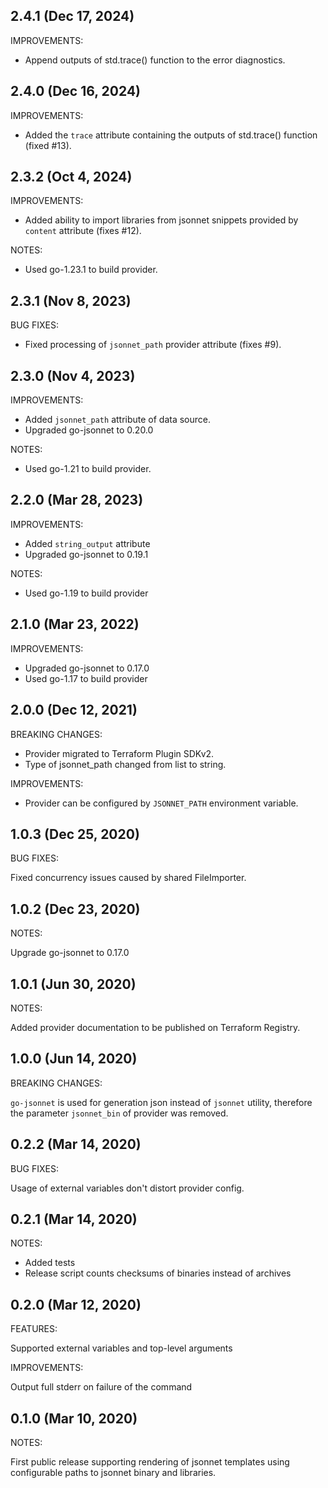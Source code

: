 ## 2.4.1 (Dec 17, 2024)

IMPROVEMENTS:

* Append outputs of std.trace() function to the error diagnostics.

## 2.4.0 (Dec 16, 2024)

IMPROVEMENTS:

* Added the `trace` attribute containing the outputs of std.trace() function (fixed #13).

## 2.3.2 (Oct 4, 2024)

IMPROVEMENTS:

* Added ability to import libraries from jsonnet snippets provided by `content` attribute (fixes #12).

NOTES:

* Used go-1.23.1 to build provider.

## 2.3.1 (Nov 8, 2023)

BUG FIXES:

* Fixed processing of `jsonnet_path` provider attribute (fixes #9).

## 2.3.0 (Nov 4, 2023)

IMPROVEMENTS:

* Added `jsonnet_path` attribute of data source.
* Upgraded go-jsonnet to 0.20.0

NOTES:

* Used go-1.21 to build provider.

## 2.2.0 (Mar 28, 2023)

IMPROVEMENTS:

* Added `string_output` attribute
* Upgraded go-jsonnet to 0.19.1

NOTES:

* Used go-1.19 to build provider

## 2.1.0 (Mar 23, 2022)

IMPROVEMENTS:

* Upgraded go-jsonnet to 0.17.0
* Used go-1.17 to build provider

## 2.0.0 (Dec 12, 2021)

BREAKING CHANGES:

* Provider migrated to Terraform Plugin SDKv2.
* Type of jsonnet_path changed from list to string. 

IMPROVEMENTS:

* Provider can be configured by `JSONNET_PATH` environment variable.

## 1.0.3 (Dec 25, 2020)

BUG FIXES:

Fixed concurrency issues caused by shared FileImporter.

## 1.0.2 (Dec 23, 2020)

NOTES:

Upgrade go-jsonnet to 0.17.0 

## 1.0.1 (Jun 30, 2020)

NOTES:

Added provider documentation to be published on Terraform Registry.

## 1.0.0 (Jun 14, 2020)

BREAKING CHANGES:

`go-jsonnet` is used for generation json instead of `jsonnet` utility, therefore
the parameter `jsonnet_bin` of provider was removed.

## 0.2.2 (Mar 14, 2020)

BUG FIXES:

Usage of external variables don't distort provider config.

## 0.2.1 (Mar 14, 2020)

NOTES:

* Added tests
* Release script counts checksums of binaries instead of archives 

## 0.2.0 (Mar 12, 2020)

FEATURES:

Supported external variables and top-level arguments

IMPROVEMENTS:

Output full stderr on failure of the command

## 0.1.0 (Mar 10, 2020)

NOTES:

First public release supporting rendering of jsonnet templates using configurable paths to jsonnet binary and libraries.
